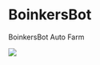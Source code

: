 # BoinkersBot
BoinkersBot Auto Farm

![](http://visit.parselecom.com/Api/Visit/glad-tidings/BoinkersBot/A98307)
